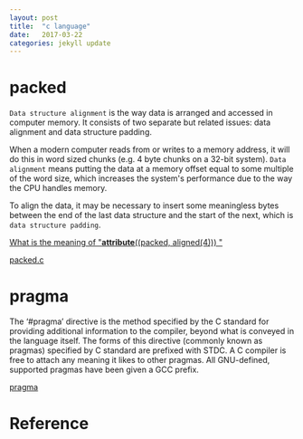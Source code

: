 ```yaml
---
layout: post
title:  "c language"
date:   2017-03-22 
categories: jekyll update
---
```



# packed

`Data structure alignment` is the way data is arranged and accessed in computer memory. It consists of two separate but related issues: data alignment and data structure padding.

When a modern computer reads from or writes to a memory address, it will do this in word sized chunks (e.g. 4 byte chunks on a 32-bit system). `Data alignment` means putting the data at a memory offset equal to some multiple of the word size, which increases the system's performance due to the way the CPU handles memory.

To align the data, it may be necessary to insert some meaningless bytes between the end of the last data structure and the start of the next, which is `data structure padding`.

[What is the meaning of "__attribute__((packed, aligned(4))) "](http://stackoverflow.com/questions/11770451/what-is-the-meaning-of-attribute-packed-aligned4)

[packed.c](/code_for_post/c-language/packed.c)


# pragma


The ‘#pragma’ directive is the method specified by the C standard for providing additional information to the compiler, beyond what is conveyed in the language itself. The forms of this directive (commonly known as pragmas) specified by C standard are prefixed with STDC. A C compiler is free to attach any meaning it likes to other pragmas. All GNU-defined, supported pragmas have been given a GCC prefix.

[pragma](https://gcc.gnu.org/onlinedocs/cpp/Pragmas.html)





# Reference






